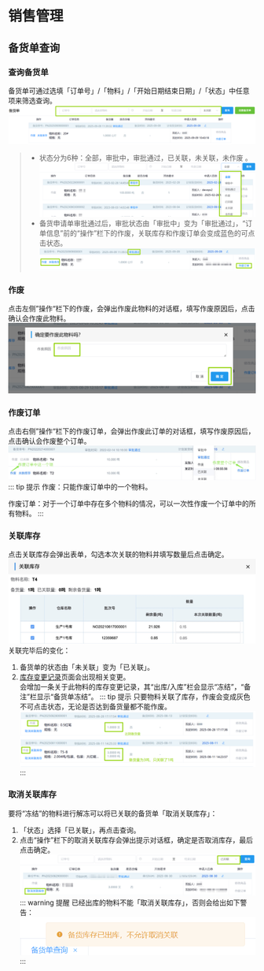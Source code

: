 # 销售管理
## 备货单查询
### 查询备货单
备货单可通过选填「订单号」/「物料」/「开始日期结束日期」/「状态」中任意项来筛选查询。
![图片](/images/sales/bhdcx4.png)  
>+ 状态分为6种：全部，审批中，审批通过，已关联，未关联，未作废 。
![图片](/images/sales/bhdcx0.png) 
>+ 备货申请单审批通过后，审批状态由「审批中」变为「审批通过」，“订单信息”前的“操作”栏下的<kbd>作废</kbd>，<kbd>关联库存</kbd>和<kbd>作废订单</kbd>会变成蓝色的可点击状态。
![图片](/images/sales/bhdcx1.png)  
 
### 作废
点击左侧”操作“栏下的<kbd>作废</kbd>，会弹出作废此物料的对话框，填写作废原因后，点击<kbd>确认</kbd>会作废此物料。  
![图片](/images/sales/bhdcx3.png) 
### 作废订单
点击右侧”操作“栏下的<kbd>作废订单</kbd>，会弹出作废此订单的对话框，填写作废原因后，点击<kbd>确认</kbd>会作废整个订单。 
![图片](/images/sales/bhdcx.jpg)
::: tip 提示
作废：只能作废订单中的一个物料。

作废订单：对于一个订单中存在多个物料的情况，可以一次性作废一个订单中的所有物料。
::: 
### 关联库存
点击<kbd>关联库存</kbd>会弹出表单，勾选本次关联的物料并填写数量后点击<kbd>确定</kbd>。  
![图片](/images/sales/bhdcx2.jpg)  
关联完毕后的变化：
1. 备货单的状态由「未关联」变为「已关联」。
2. <u>库存变更记录</u>页面会出现相关变更。  
会增加一条关于此物料的库存变更记录，其“出库/入库”栏会显示“冻结”，“备注”栏显示“备货单冻结”。
::: tip 提示
只要物料关联了库存，<kbd>作废</kbd>会变成灰色不可点击状态，无论是否达到备货量都不能作废。
![图片](/images/sales/delete.png)
::: 
### 取消关联库存  
要将“冻结”的物料进行解冻可以将已关联的备货单「取消关联库存」：

1. 「状态」选择「已关联」，再点击<kbd>查询</kbd>。
2. 点击“操作”栏下的<kbd>取消关联库存</kbd>会弹出提示对话框，确定是否取消库存，最后点击<kbd>确定</kbd>。
![图片](/images/sales/cancel.png) 
::: warning 提醒
已经出库的物料不能「取消关联库存」，否则会给出如下警告：
![图片](/images/sales/relate.png) 
:::